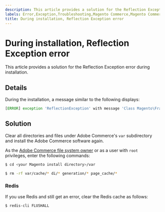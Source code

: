 ```yaml
---
description: This article provides a solution for the Reflection Exception error during installation.
labels: Error,Exception,Troubleshooting,Magento Commerce,Magento Commerce Cloud,Redis,Reflection,cache,how to,installation,Adobe Commerce
title: During installation, Reflection Exception error
---
```


# During installation, Reflection Exception error

This article provides a solution for the Reflection Exception error during installation.

<h2 id="details">Details</h2>

During the installation, a message similar to the following displays:

```php
[ERROR] exception 'ReflectionException' with message 'Class Magento\Framework\StoreManagerInterface does not exist' in /<path>/lib/internal/Magento/Framework/Code/Reader/ClassReader.php
```

<h2 id="solution">Solution</h2>

Clear all directories and files under Adobe Commerce's `var` subdirectory and install the Adobe Commerce software again.

As the [Adobe Commerce file system owner](https://devdocs.magento.com/guides/v2.3/install-gde/prereq/file-sys-perms-over.html) or as a user with `root` privileges, enter the following commands:

```bash
$ cd <your Magento install directory>/var
```

```bash
$ rm -rf var/cache/* di/* generation/* page_cache/*
```

<h3 id="redis">Redis</h3>

If you use Redis and still get an error, clear the Redis cache as follows:

```bash
$ redis-cli FLUSHALL
```